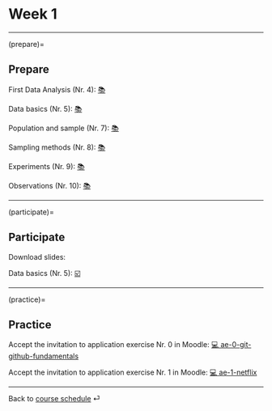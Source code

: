 # Week 1


---

(prepare)=
## Prepare

First Data Analysis (Nr. 4): [📚](https://openintro-ims.netlify.app/data-hello.html#case-study-stents-strokes)

Data basics (Nr. 5): [📚](https://openintro-ims.netlify.app/data-hello.html#data-basics)

Population and sample (Nr. 7): [📚](https://openintro-ims.netlify.app/data-design.html#data-design)

Sampling methods (Nr. 8): [📚](https://openintro-ims.netlify.app/data-design.html#sampling-principles-strategies)

Experiments (Nr. 9): [📚](https://openintro-ims.netlify.app/data-design.html#experiments)

Observations (Nr. 10): [📚](https://openintro-ims.netlify.app/data-design.html#observational-studies)


---

(participate)=
## Participate


Download slides: 

Data basics (Nr. 5): [☑️](https://forms.gle/EJT7mcYgPi8drKgR9)


---

(practice)=
## Practice

Accept the invitation to application exercise Nr. 0 in Moodle: [💻 ae-0-git-github-fundamentals](https://e-learning.hdm-stuttgart.de/moodle/mod/page/view.php?id=267450)

Accept the invitation to application exercise Nr. 1 in Moodle: [💻 ae-1-netflix](https://e-learning.hdm-stuttgart.de/moodle/mod/page/view.php?id=267450)




---

Back to [course schedule](../docs/course-schedule.md) ⏎
